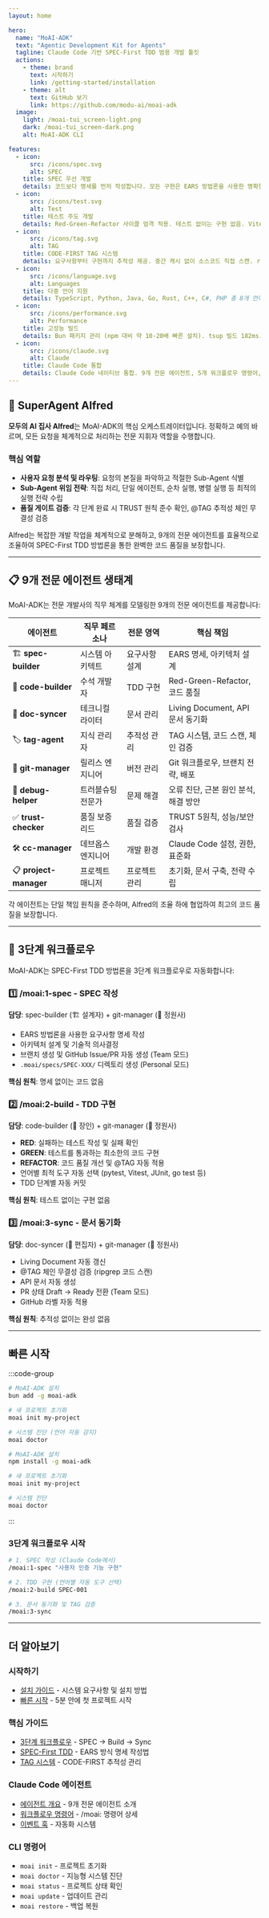 ```yaml
---
layout: home

hero:
  name: "MoAI-ADK"
  text: "Agentic Development Kit for Agents"
  tagline: Claude Code 기반 SPEC-First TDD 범용 개발 툴킷
  actions:
    - theme: brand
      text: 시작하기
      link: /getting-started/installation
    - theme: alt
      text: GitHub 보기
      link: https://github.com/modu-ai/moai-adk
  image:
    light: /moai-tui_screen-light.png
    dark: /moai-tui_screen-dark.png
    alt: MoAI-ADK CLI

features:
  - icon:
      src: /icons/spec.svg
      alt: SPEC
    title: SPEC 우선 개발
    details: 코드보다 명세를 먼저 작성합니다. 모든 구현은 EARS 방법론을 사용한 명확한 요구사항으로 시작합니다.
  - icon:
      src: /icons/test.svg
      alt: Test
    title: 테스트 주도 개발
    details: Red-Green-Refactor 사이클 엄격 적용. 테스트 없이는 구현 없음. Vitest 3.2.4 기반 자동화 테스트 지원.
  - icon:
      src: /icons/tag.svg
      alt: TAG
    title: CODE-FIRST TAG 시스템
    details: 요구사항부터 구현까지 추적성 제공. 중간 캐시 없이 소스코드 직접 스캔. ripgrep 기반 실시간 검증.
  - icon:
      src: /icons/language.svg
      alt: Languages
    title: 다중 언어 지원
    details: TypeScript, Python, Java, Go, Rust, C++, C#, PHP 총 8개 언어 지원. 프로젝트 파일 분석 기반 언어 감지 및 도구 매핑.
  - icon:
      src: /icons/performance.svg
      alt: Performance
    title: 고성능 빌드
    details: Bun 패키지 관리 (npm 대비 약 10-20배 빠른 설치). tsup 빌드 182ms. Biome 린터 (ESLint+Prettier 통합).
  - icon:
      src: /icons/claude.svg
      alt: Claude
    title: Claude Code 통합
    details: Claude Code 네이티브 통합. 9개 전문 에이전트, 5개 워크플로우 명령어, 개발 자동화 지원.
---
```


## 🎩 SuperAgent Alfred

**모두의 AI 집사 Alfred**는 MoAI-ADK의 핵심 오케스트레이터입니다. 정확하고 예의 바르며, 모든 요청을 체계적으로 처리하는 전문 지휘자 역할을 수행합니다.

### 핵심 역할

- **사용자 요청 분석 및 라우팅**: 요청의 본질을 파악하고 적절한 Sub-Agent 식별
- **Sub-Agent 위임 전략**: 직접 처리, 단일 에이전트, 순차 실행, 병렬 실행 등 최적의 실행 전략 수립
- **품질 게이트 검증**: 각 단계 완료 시 TRUST 원칙 준수 확인, @TAG 추적성 체인 무결성 검증

Alfred는 복잡한 개발 작업을 체계적으로 분해하고, 9개의 전문 에이전트를 효율적으로 조율하여 SPEC-First TDD 방법론을 통한 완벽한 코드 품질을 보장합니다.

---

## 📋 9개 전문 에이전트 생태계

MoAI-ADK는 전문 개발사의 직무 체계를 모델링한 9개의 전문 에이전트를 제공합니다:

| 에이전트 | 직무 페르소나 | 전문 영역 | 핵심 책임 |
|---------|--------------|----------|----------|
| 🏗️ **spec-builder** | 시스템 아키텍트 | 요구사항 설계 | EARS 명세, 아키텍처 설계 |
| 💎 **code-builder** | 수석 개발자 | TDD 구현 | Red-Green-Refactor, 코드 품질 |
| 📖 **doc-syncer** | 테크니컬 라이터 | 문서 관리 | Living Document, API 문서 동기화 |
| 🏷️ **tag-agent** | 지식 관리자 | 추적성 관리 | TAG 시스템, 코드 스캔, 체인 검증 |
| 🚀 **git-manager** | 릴리스 엔지니어 | 버전 관리 | Git 워크플로우, 브랜치 전략, 배포 |
| 🔬 **debug-helper** | 트러블슈팅 전문가 | 문제 해결 | 오류 진단, 근본 원인 분석, 해결 방안 |
| ✅ **trust-checker** | 품질 보증 리드 | 품질 검증 | TRUST 5원칙, 성능/보안 검사 |
| 🛠️ **cc-manager** | 데브옵스 엔지니어 | 개발 환경 | Claude Code 설정, 권한, 표준화 |
| 📋 **project-manager** | 프로젝트 매니저 | 프로젝트 관리 | 초기화, 문서 구축, 전략 수립 |

각 에이전트는 단일 책임 원칙을 준수하며, Alfred의 조율 하에 협업하여 최고의 코드 품질을 보장합니다.

---

## 🚀 3단계 워크플로우

MoAI-ADK는 SPEC-First TDD 방법론을 3단계 워크플로우로 자동화합니다:

### 1️⃣ /moai:1-spec - SPEC 작성

**담당**: spec-builder (🏗️ 설계자) + git-manager (🚀 정원사)

- EARS 방법론을 사용한 요구사항 명세 작성
- 아키텍처 설계 및 기술적 의사결정
- 브랜치 생성 및 GitHub Issue/PR 자동 생성 (Team 모드)
- `.moai/specs/SPEC-XXX/` 디렉토리 생성 (Personal 모드)

**핵심 원칙**: 명세 없이는 코드 없음

### 2️⃣ /moai:2-build - TDD 구현

**담당**: code-builder (💎 장인) + git-manager (🚀 정원사)

- **RED**: 실패하는 테스트 작성 및 실패 확인
- **GREEN**: 테스트를 통과하는 최소한의 코드 구현
- **REFACTOR**: 코드 품질 개선 및 @TAG 자동 적용
- 언어별 최적 도구 자동 선택 (pytest, Vitest, JUnit, go test 등)
- TDD 단계별 자동 커밋

**핵심 원칙**: 테스트 없이는 구현 없음

### 3️⃣ /moai:3-sync - 문서 동기화

**담당**: doc-syncer (📖 편집자) + git-manager (🚀 정원사)

- Living Document 자동 갱신
- @TAG 체인 무결성 검증 (ripgrep 코드 스캔)
- API 문서 자동 생성
- PR 상태 Draft → Ready 전환 (Team 모드)
- GitHub 라벨 자동 적용

**핵심 원칙**: 추적성 없이는 완성 없음

---

## 빠른 시작

:::code-group

```bash [Bun (권장)]
# MoAI-ADK 설치
bun add -g moai-adk

# 새 프로젝트 초기화
moai init my-project

# 시스템 진단 (언어 자동 감지)
moai doctor
```

```bash [npm]
# MoAI-ADK 설치
npm install -g moai-adk

# 새 프로젝트 초기화
moai init my-project

# 시스템 진단
moai doctor
```

:::

### 3단계 워크플로우 시작

```bash
# 1. SPEC 작성 (Claude Code에서)
/moai:1-spec "사용자 인증 기능 구현"

# 2. TDD 구현 (언어별 자동 도구 선택)
/moai:2-build SPEC-001

# 3. 문서 동기화 및 TAG 검증
/moai:3-sync
```

---

## 더 알아보기

### 시작하기
- [설치 가이드](/getting-started/installation) - 시스템 요구사항 및 설치 방법
- [빠른 시작](/getting-started/quick-start) - 5분 안에 첫 프로젝트 시작

### 핵심 가이드
- [3단계 워크플로우](/guide/workflow) - SPEC → Build → Sync
- [SPEC-First TDD](/guide/spec-first-tdd) - EARS 방식 명세 작성법
- [TAG 시스템](/guide/tag-system) - CODE-FIRST 추적성 관리

### Claude Code 에이전트
- [에이전트 개요](/claude/agents) - 9개 전문 에이전트 소개
- [워크플로우 명령어](/claude/commands) - /moai: 명령어 상세
- [이벤트 훅](/claude/hooks) - 자동화 시스템

### CLI 명령어
- `moai init` - 프로젝트 초기화
- `moai doctor` - 지능형 시스템 진단
- `moai status` - 프로젝트 상태 확인
- `moai update` - 업데이트 관리
- `moai restore` - 백업 복원
